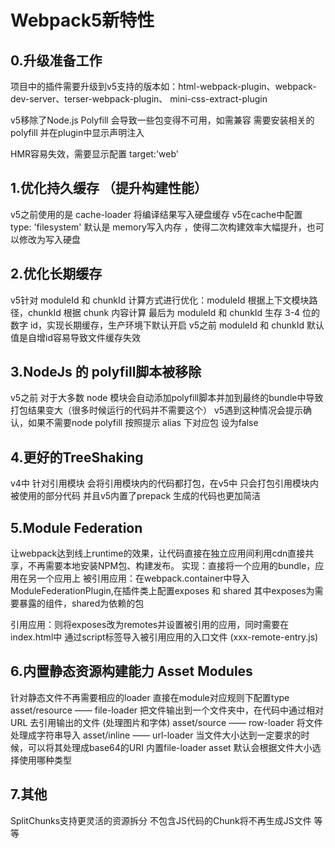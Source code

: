 # Webpack5新特性

## 0.升级准备工作
项目中的插件需要升级到v5支持的版本如：html-webpack-plugin、webpack-dev-server、terser-webpack-plugin、 mini-css-extract-plugin 

v5移除了Node.js Polyfill 会导致一些包变得不可用，如需兼容 需要安装相关的polyfill 并在plugin中显示声明注入

HMR容易失效，需要显示配置 target:'web'


## 1.优化持久缓存 （提升构建性能）
v5之前使用的是 cache-loader 将编译结果写入硬盘缓存
v5在cache中配置  type: 'filesystem' 默认是 memory写入内存 ，使得二次构建效率大幅提升，也可以修改为写入硬盘

## 2.优化长期缓存
v5针对 moduleId 和 chunkId 计算方式进行优化：moduleId 根据上下文模块路径，chunkId 根据 chunk 内容计算 最后为 moduleId 和  chunkId 生存 3-4 位的数字 id，实现长期缓存，生产环境下默认开启
v5之前 moduleId 和 chunkId 默认值是自增id容易导致文件缓存失效

## 3.NodeJs 的 polyfill脚本被移除
v5之前 对于大多数 node 模块会自动添加polyfill脚本并加到最终的bundle中导致打包结果变大（很多时候运行的代码并不需要这个） 
v5遇到这种情况会提示确认，如果不需要node polyfill 按照提示 alias 下对应包 设为false

## 4.更好的TreeShaking
v4中 针对引用模块 会将引用模块内的代码都打包，在v5中 只会打包引用模块内被使用的部分代码 并且v5内置了prepack 生成的代码也更加简洁

## 5.Module Federation
让webpack达到线上runtime的效果，让代码直接在独立应用间利用cdn直接共享，不再需要本地安装NPM包、构建发布。
实现：直接将一个应用的bundle，应用在另一个应用上
被引用应用：在webpack.container中导入ModuleFederationPlugin,在插件类上配置exposes  和 shared   其中exposes为需要暴露的组件，shared为依赖的包

引用应用：则将exposes改为remotes并设置被引用的应用，同时需要在index.html中 通过script标签导入被引用应用的入口文件 (xxx-remote-entry.js)

## 6.内置静态资源构建能力 Asset Modules
针对静态文件不再需要相应的loader
直接在module对应规则下配置type
asset/resource —— file-loader 把文件输出到一个文件夹中，在代码中通过相对 URL 去引用输出的文件 (处理图片和字体)
asset/source —— row-loader 将文件处理成字符串导入
asset/inline —— url-loader 当文件大小达到一定要求的时候，可以将其处理成base64的URI 内置file-loader
asset 默认会根据文件大小选择使用哪种类型

## 7.其他
SplitChunks支持更灵活的资源拆分
不包含JS代码的Chunk将不再生成JS文件  等等
